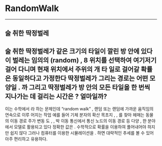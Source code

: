 # RandomWalk
---
## 술 취한 딱정벌레
술 취한 딱정벌레가 같은 크기의 타일이 깔린 방 안에 있다 이 벌레는 임의의 (random) , 8 위치를 선택하여 여기저기 걸어 다니며 현재 위치에서 주위의 개 타
일로 걸어갈 확률은 동일하다고 가정한다 딱정벌레가 그리는 경로는 어떤 모양일 . 
까 그리고 딱정벌레가 방 안의 모든 타일을 한 번씩 지나가는 데 걸리는 시간은 ? 
얼마일까? 
---
이는 수학에서 라 하는 문제인데 “random walk” , 
랜덤 또는 랜덤에 가까운 움직임의 연속으로 이루
어지는 작업 예를 들어 기체 분자의 확산 목초지 , , 
를 찾아 헤매는 동물의 이동 경로 주가 변동 도 , , 
박 이동 통신에서 통신 노드의 이동 경로 등 다양 , 
한 분야에서 모델로 활용되고 있다 정확한 값은 . 
수학적으로 확률을 이용하여 풀어내어야 하지만 
쉽지 않다 그러나 컴퓨터를 이용한 시뮬레이션을 . 
하면 대략적인 추세를 볼 수 있어 아주 편리하고 유용하다. 
